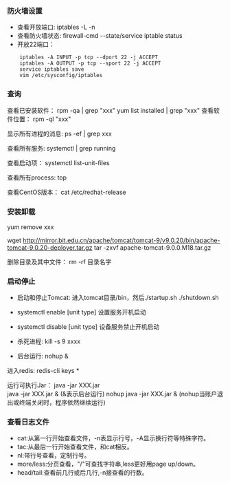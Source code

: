 ### 防火墙设置
* 查看开放端口:	iptables -L -n
* 查看防火墙状态:	firewall-cmd --state/service iptable status
* 开放22端口：	
```
    iptables -A INPUT -p tcp --dport 22 -j ACCEPT
	iptables -A OUTPUT -p tcp --sport 22 -j ACCEPT
	service iptables save
	vim /etc/sysconfig/iptables
```
### 查询
查看已安装软件：	rpm -qa | grep "xxx"
					yum list installed | grep "xxx" 
查看软件位置：	rpm -ql "xxx"

显示所有进程的消息:		ps -ef | grep xxx

查看所有服务: systemctl | grep running

查看启动项：	systemctl list-unit-files

查看所有process: 		top

查看CentOS版本：	cat /etc/redhat-release

### 安装卸载
yum remove xxx

wget http://mirror.bit.edu.cn/apache/tomcat/tomcat-9/v9.0.20/bin/apache-tomcat-9.0.20-deployer.tar.gz
tar -zxvf apache-tomcat-9.0.0.M18.tar.gz

删除目录及其中文件：	rm -rf 目录名字

### 启动停止
* 启动和停止Tomcat:	进入tomcat目录/bin，然后./startup.sh	./shutdown.sh
* systemctl enable [unit type] 	设置服务开机启动
* systemctl disable [unit type] 	设备服务禁止开机启动

* 杀死进程:    kill -s 9 xxxx
* 后台运行:	nohup &

进入redis:	redis-cli
			keys *
			
运行可执行Jar：	java -jar XXX.jar  
				java -jar XXX.jar & (&表示后台运行)
				nohup java -jar XXX.jar & (nohup当账户退出或终端关闭时，程序依然继续运行)  
				
### 查看日志文件
* cat:从第一行开始查看文件，-n表显示行号，-A显示换行符等特殊字符。
* tac:从最后一行开始查看文件，和cat相反。
* nl:带行号查看，定制行号。
* more/less:分页查看，"/"可查找字符串,less更好用page up/down。
* head/tail:查看前几行或后几行,-n接查看的行数。

